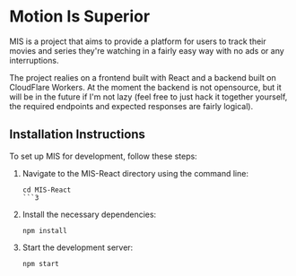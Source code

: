# Motion Is Superior

MIS is a project that aims to provide a platform for users to track their movies and series they're watching in a fairly easy way with no ads or any interruptions.

The project realies on a frontend built with React and a backend built on CloudFlare Workers. At the moment the backend is not opensource, but it will be in the future if I'm not lazy (feel free to just hack it together yourself, the required endpoints and expected responses are fairly logical).

## Installation Instructions

To set up MIS for development, follow these steps:

1. Navigate to the MIS-React directory using the command line:

    ```
    cd MIS-React
    ```3

2. Install the necessary dependencies:

    ```
    npm install
    ```

3. Start the development server:
    ```
    npm start
    ```


